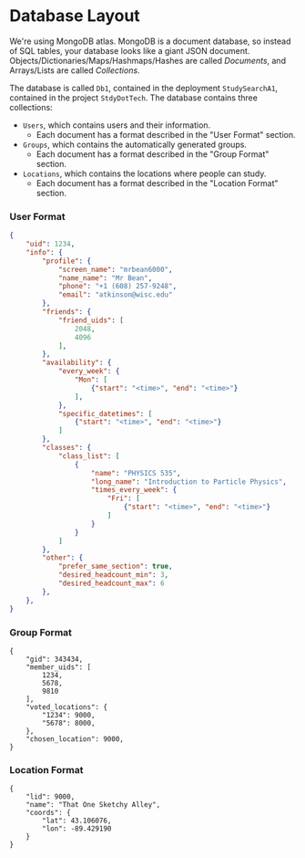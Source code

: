 # Database Layout

We're using MongoDB atlas. MongoDB is a document database, so instead of SQL tables, your database looks like a giant JSON document.
Objects/Dictionaries/Maps/Hashmaps/Hashes are called *Documents*, and Arrays/Lists are called *Collections*.

The database is called `Db1`, contained in the deployment `StudySearchA1`, contained in the project `StdyDotTech`.
The database contains three collections:
- `Users`, which contains users and their information.
  - Each document has a format described in the "User Format" section.
- `Groups`, which contains the automatically generated groups.
  - Each document has a format described in the "Group Format" section.
- `Locations`, which contains the locations where people can study.
  - Each document has a format described in the "Location Format" section.

### User Format

```json
{
	"uid": 1234,
	"info": {
		"profile": {
			"screen_name": "mrbean6000",
			"name_name": "Mr Bean",
			"phone": "+1 (608) 257-9248",
			"email": "atkinson@wisc.edu"
		},
		"friends": {
			"friend_uids": [
				2048,
				4096
			],
		},
		"availability": {
			"every_week": {
				"Mon": [
					{"start": "<time>", "end": "<time>"}
				],
			},
			"specific_datetimes": [
				{"start": "<time>", "end": "<time>"}
			]
		},
		"classes": {
			"class_list": [
				{
					"name": "PHYSICS 535",
					"long_name": "Introduction to Particle Physics",
					"times_every_week": {
						"Fri": [
							{"start": "<time>", "end": "<time>"}
						]
					}
				}
			]
		},
		"other": {
			"prefer_same_section": true,
			"desired_headcount_min": 3,
			"desired_headcount_max": 6
		},
	},
}
```

### Group Format

```
{
	"gid": 343434,
	"member_uids": [
		1234,
		5678,
		9810
	],
	"voted_locations": {
		"1234": 9000,
		"5678": 8000,
	},
	"chosen_location": 9000,
}
```

### Location Format

```
{
	"lid": 9000,
	"name": "That One Sketchy Alley",
	"coords": {
		"lat": 43.106076,
		"lon": -89.429190
	}
}
```
